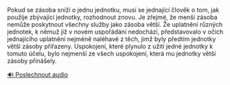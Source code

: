 
Pokud se zásoba sníží o jednu jednotku, musí se jednající člověk o tom, jak použije zbývající jednotky, rozhodnout znovu. Je zřejmé, že menší zásoba nemůže poskytnout všechny služby jako zásoba větší. Že uplatnění různých jednotek, k němuž již v novém uspořádání nedochází, představovalo v očích jednajícího uplatnění nejméně naléhavé z těch, jimž byly předtím jednotky větší zásoby přiřazeny. Uspokojení, které plynulo z užití jedné jednotky k tomuto účelu, bylo nejmenší ze všech uspokojení, která mu jednotky větší zásoby přinášely.

[🔊 Poslechnout audio](/data/7-paragraphs/audio/chapter_30/para_004-Pokud-se-zsoba-sn-o-jednu-jednotku-mus-se-je.mp3)
